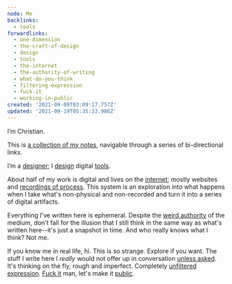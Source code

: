 ```yaml
---
node: Me
backlinks:
  - tools
forwardlinks:
  - one-dimension
  - the-craft-of-design
  - design
  - tools
  - the-internet
  - the-authority-of-writing
  - what-do-you-think
  - filtering-expression
  - fuck-it
  - working-in-public
created: '2021-09-09T03:09:17.757Z'
updated: '2021-09-19T05:35:33.986Z'
---
```


I’m Christian.

This is [a collection of my notes](one-dimension.md), navigable through a series of bi-directional links.

I’m a [designer](the-craft-of-design.md); I [design](design.md) digital [tools](tools.md).

About half of my work is digital and lives on the [internet](the-internet.md); mostly websites and [recordings of process](https://futureland.tv/christian). This system is an exploration into what happens when I take what's non-physical and non-recorded and turn it into a series of digital artifacts.

Everything I've written here is ephemeral. Despite the [weird authority](the-authority-of-writing.md) of the medium, don't fall for the illusion that I still think in the same way as what's written here--it's just a snapshot in time. And who really knows what I think? Not me. 

If you know me in real life, hi. This is so strange. Explore if you want. The stuff I write here I *really* would not offer up in conversation [unless asked](what-do-you-think.md). It's thinking on the fly, rough and imperfect. Completely [unfiltered expression](filtering-expression.md). [Fuck it](fuck-it.md) man, let's make it [public](working-in-public.md). 
